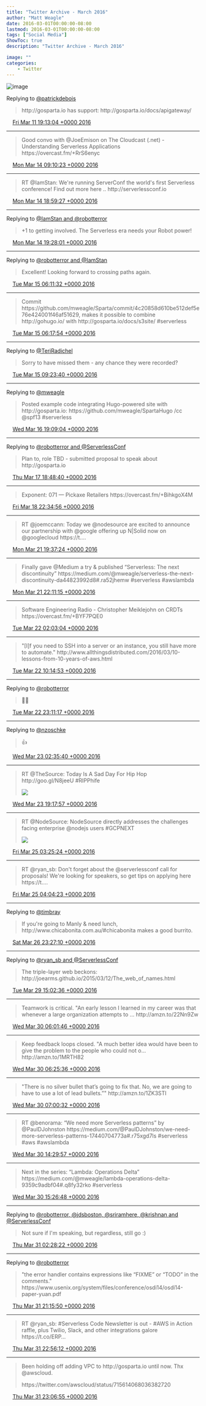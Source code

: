 ```yaml
---
title: "Twitter Archive - March 2016"
author: "Matt Weagle"
date: 2016-03-01T00:00:00-08:00
lastmod: 2016-03-01T00:00:00-08:00
tags: ["Social Media"]
ShowToc: true
description: "Twitter Archive - March 2016"

image: ""
categories: 
    - Twitter
---
```

![image](/sadtwitterbird3.jpg)

Replying to [@patrickdebois](https://twitter.com/patrickdebois/status/708323258811203584)

> http://gosparta\.io has support: http://gosparta\.io/docs/apigateway/

<img src="./media/tweet.ico" width="12" /> [Fri Mar 11 19:13:04 +0000 2016](https://twitter.com/mweagle/status/708370170176122881)

----

> Good convo with @JoeEmison on The Cloudcast \(\.net\) \- Understanding Serverless Applications https://overcast\.fm/\+RrS6enyc

<img src="./media/tweet.ico" width="12" /> [Mon Mar 14 09:10:23 +0000 2016](https://twitter.com/mweagle/status/709305664980459520)

----

> RT @IamStan: We're running ServerConf the world's first Serverless conference\! Find out more here \.\. http://serverlessconf\.io

<img src="./media/tweet.ico" width="12" /> [Mon Mar 14 18:59:27 +0000 2016](https://twitter.com/mweagle/status/709453907999596545)

----

Replying to [@IamStan and @robotterror](https://twitter.com/IamStan/status/709447574747553792)

> \+1 to getting involved\. The Serverless era needs your Robot power\!

<img src="./media/tweet.ico" width="12" /> [Mon Mar 14 19:28:01 +0000 2016](https://twitter.com/mweagle/status/709461096667566080)

----

Replying to [@robotterror and @IamStan](https://twitter.com/RobotTaylor/status/709488420905586688)

> Excellent\! Looking forward to crossing paths again\.

<img src="./media/tweet.ico" width="12" /> [Tue Mar 15 06:11:32 +0000 2016](https://twitter.com/mweagle/status/709623041899114498)

----

> Commit https://github\.com/mweagle/Sparta/commit/4c20858d610be512def5e76e424001f46af51629, makes it possible to combine http://gohugo\.io/ with http://gosparta\.io/docs/s3site/ \#serverless

<img src="./media/tweet.ico" width="12" /> [Tue Mar 15 06:17:54 +0000 2016](https://twitter.com/mweagle/status/709624644819550208)

----

Replying to [@TeriRadichel](https://twitter.com/TeriRadichel/status/709622276975566848)

> Sorry to have missed them \- any chance they were recorded?

<img src="./media/tweet.ico" width="12" /> [Tue Mar 15 09:23:40 +0000 2016](https://twitter.com/mweagle/status/709671397983825920)

----

Replying to [@mweagle](https://twitter.com/mweagle/status/709624644819550208)

> Posted example code integrating Hugo\-powered site with http://gosparta\.io: https://github\.com/mweagle/SpartaHugo /cc @spf13 \#serverless

<img src="./media/tweet.ico" width="12" /> [Wed Mar 16 19:09:04 +0000 2016](https://twitter.com/mweagle/status/710181106352435200)

----

Replying to [@robotterror and @ServerlessConf](https://twitter.com/RobotTaylor/status/710358053732749312)

> Plan to, role TBD \- submitted proposal to speak about http://gosparta\.io

<img src="./media/tweet.ico" width="12" /> [Thu Mar 17 18:48:40 +0000 2016](https://twitter.com/mweagle/status/710538357495898112)

----

> Exponent: 071 — Pickaxe Retailers https://overcast\.fm/\+BihkgoX4M

<img src="./media/tweet.ico" width="12" /> [Fri Mar 18 22:34:56 +0000 2016](https://twitter.com/mweagle/status/710957688692170752)

----

> RT @joemccann: Today we @nodesource are excited to announce our partnership with @google offering up N\|Solid now on @googlecloud https://t\.…

<img src="./media/tweet.ico" width="12" /> [Mon Mar 21 19:37:24 +0000 2016](https://twitter.com/mweagle/status/712000175758188544)

----

> Finally gave @Medium a try &amp; published “Serverless: The next discontinuity” https://medium\.com/@mweagle/serverless\-the\-next\-discontinuity\-da44823992d8\#\.ra52jhemw \#serverless \#awslambda

<img src="./media/tweet.ico" width="12" /> [Mon Mar 21 22:11:15 +0000 2016](https://twitter.com/mweagle/status/712038891101016065)

----

> Software Engineering Radio \- Christopher Meiklejohn on CRDTs https://overcast\.fm/\+BYF7PQE0

<img src="./media/tweet.ico" width="12" /> [Tue Mar 22 02:03:04 +0000 2016](https://twitter.com/mweagle/status/712097231818641409)

----

> "\[I\]f you need to SSH into a server or an instance, you still have more to automate\." http://www\.allthingsdistributed\.com/2016/03/10\-lessons\-from\-10\-years\-of\-aws\.html

<img src="./media/tweet.ico" width="12" /> [Tue Mar 22 10:14:53 +0000 2016](https://twitter.com/mweagle/status/712220999480184833)

----

Replying to [@robotterror](https://twitter.com/RobotTaylor/status/712371608866787328)

> 🎉🍾

<img src="./media/tweet.ico" width="12" /> [Tue Mar 22 23:11:17 +0000 2016](https://twitter.com/mweagle/status/712416389458489344)

----

Replying to [@nzoschke](https://twitter.com/nzoschke/status/712452862807150593)

> 👍

<img src="./media/tweet.ico" width="12" /> [Wed Mar 23 02:35:40 +0000 2016](https://twitter.com/mweagle/status/712467823231176704)

----

> RT @TheSource: Today Is A Sad Day For Hip Hop http://goo\.gl/N8jeeU \#RIPPhife
>
> ![](/twitter/archive/media/712720055511814145-CeQWMLyUAAAn7ho.jpg)

<img src="./media/tweet.ico" width="12" /> [Wed Mar 23 19:17:57 +0000 2016](https://twitter.com/mweagle/status/712720055511814145)

----

> RT @NodeSource: NodeSource directly addresses the challenges facing enterprise @nodejs users \#GCPNEXT
>
> ![](/twitter/archive/media/713205114811453440-CeV3N-2UsAEh0FW.jpg)

<img src="./media/tweet.ico" width="12" /> [Fri Mar 25 03:25:24 +0000 2016](https://twitter.com/mweagle/status/713205114811453440)

----

> RT @ryan\_sb: Don't forget about the @serverlessconf call for proposals\! We're looking for speakers, so get tips on applying here https://t\.…

<img src="./media/tweet.ico" width="12" /> [Fri Mar 25 04:04:23 +0000 2016](https://twitter.com/mweagle/status/713214924613242884)

----

Replying to [@timbray](https://twitter.com/timbray/status/713859880910585856)

> If you're going to Manly &amp; need lunch, http://www\.chicabonita\.com\.au/\#chicabonita makes a good burrito\.

<img src="./media/tweet.ico" width="12" /> [Sat Mar 26 23:27:10 +0000 2016](https://twitter.com/mweagle/status/713869937266176000)

----

Replying to [@ryan\_sb and @ServerlessConf](https://twitter.com/ryan_sb/status/714764798697844736)

> The triple\-layer web beckons: http://joearms\.github\.io/2015/03/12/The\_web\_of\_names\.html

<img src="./media/tweet.ico" width="12" /> [Tue Mar 29 15:02:36 +0000 2016](https://twitter.com/mweagle/status/714830122470117376)

----

> Teamwork is critical\. "An early lesson I learned in my career was that whenever a large organization attempts to \.\.\. http://amzn\.to/22Nn9Zw

<img src="./media/tweet.ico" width="12" /> [Wed Mar 30 06:01:46 +0000 2016](https://twitter.com/mweagle/status/715056403237445636)

----

> Keep feedback loops closed\. "A much better idea would have been to give the problem to the people who could not o\.\.\. http://amzn\.to/1MRTH82

<img src="./media/tweet.ico" width="12" /> [Wed Mar 30 06:25:36 +0000 2016](https://twitter.com/mweagle/status/715062400341381120)

----

> "There is no silver bullet that’s going to fix that\. No, we are going to have to use a lot of lead bullets\.”" http://amzn\.to/1ZK3STl

<img src="./media/tweet.ico" width="12" /> [Wed Mar 30 07:00:32 +0000 2016](https://twitter.com/mweagle/status/715071194391781376)

----

> RT @benorama: “We need more Serverless patterns” by @PaulDJohnston https://medium\.com/@PaulDJohnston/we\-need\-more\-serverless\-patterns\-17440704773a\#\.r75xgd7ls \#serverless \#aws \#awslambda

<img src="./media/tweet.ico" width="12" /> [Wed Mar 30 14:29:57 +0000 2016](https://twitter.com/mweagle/status/715184292935020544)

----

> Next in the series: “Lambda: Operations Delta” https://medium\.com/@mweagle/lambda\-operations\-delta\-9359c9adbf04\#\.q8fy32rko \#serverless

<img src="./media/tweet.ico" width="12" /> [Wed Mar 30 15:26:48 +0000 2016](https://twitter.com/mweagle/status/715198600263806976)

----

Replying to [@robotterror, @jdsboston, @sriramhere, @krishnan and @ServerlessConf](https://twitter.com/RobotTaylor/status/715358935226552321)

> Not sure if I'm speaking, but regardless, still go :\)

<img src="./media/tweet.ico" width="12" /> [Thu Mar 31 02:28:22 +0000 2016](https://twitter.com/mweagle/status/715365087104479232)

----

Replying to [@robotterror](https://twitter.com/RobotTaylor/status/715644963455762432)

> "the error handler contains expressions like “FIXME” or “TODO” in the comments\." https://www\.usenix\.org/system/files/conference/osdi14/osdi14\-paper\-yuan\.pdf

<img src="./media/tweet.ico" width="12" /> [Thu Mar 31 21:15:50 +0000 2016](https://twitter.com/mweagle/status/715648825570897920)

----

> RT @ryan\_sb: \#Serverless Code Newsletter is out \- \#AWS in Action raffle, plus Twilio, Slack, and other integrations galore https://t\.co/ERP…

<img src="./media/tweet.ico" width="12" /> [Thu Mar 31 22:56:12 +0000 2016](https://twitter.com/mweagle/status/715674083514408960)

----

> Been holding off adding VPC to http://gosparta\.io until now\.  Thx @awscloud\.
>
> https://twitter\.com/awscloud/status/715614068036382720

<img src="./media/tweet.ico" width="12" /> [Thu Mar 31 23:06:55 +0000 2016](https://twitter.com/mweagle/status/715676779818708992)